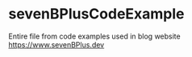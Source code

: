 # sevenBPlusCodeExample
Entire file from code examples used in blog website https://www.sevenBPlus.dev
